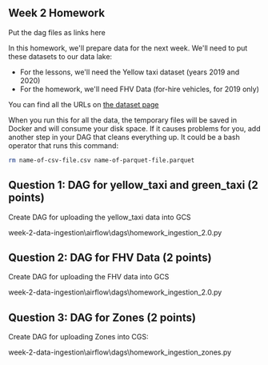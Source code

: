 ## Week 2 Homework

Put the dag files as links here


In this homework, we'll prepare data for the next week. We'll need
to put these datasets to our data lake:

* For the lessons, we'll need the Yellow taxi dataset (years 2019 and 2020)
* For the homework, we'll need FHV Data (for-hire vehicles, for 2019 only)

You can find all the URLs on [the dataset page](https://www1.nyc.gov/site/tlc/about/tlc-trip-record-data.page)


When you run this for all the data, the temporary files will be saved in Docker and will consume your 
disk space. If it causes problems for you, add another step in your DAG that cleans everything up.
It could be a bash operator that runs this command:

```bash
rm name-of-csv-file.csv name-of-parquet-file.parquet
```

## Question 1: DAG for yellow_taxi and green_taxi (2 points)

Create DAG for uploading the yellow_taxi data into GCS

week-2-data-ingestion\airflow\dags\homework_ingestion_2.0.py


## Question 2: DAG for FHV Data (2 points)

Create DAG for uploading the FHV data into GCS

week-2-data-ingestion\airflow\dags\homework_ingestion_2.0.py


## Question 3: DAG for Zones (2 points)


Create DAG for uploading Zones into CGS:

week-2-data-ingestion\airflow\dags\homework_ingestion_zones.py